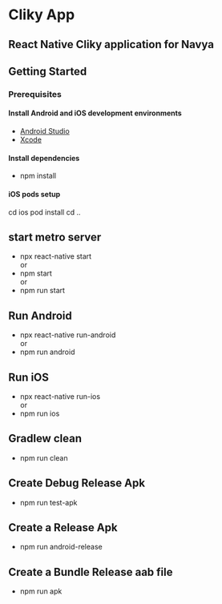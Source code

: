 # Cliky App
## React Native Cliky application for Navya

## Getting Started
### Prerequisites
#### Install Android and iOS development environments
  - [Android Studio](https://developer.android.com/studio)
  - [Xcode](https://developer.apple.com/xcode)

#### Install dependencies
  - npm install

#### iOS pods setup
  cd ios
  pod install
  cd ..

## start metro server
  - npx react-native start <br />
  or <br />
  - npm start <br />
  or <br />
  - npm run start

## Run Android
  - npx react-native run-android <br />
  or <br />
  - npm run android

## Run iOS
  - npx react-native run-ios <br />
  or <br />
  - npm run ios

## Gradlew clean
  - npm run clean

## Create Debug Release Apk
  - npm run test-apk

## Create a Release Apk
  - npm run android-release

## Create a Bundle Release aab file
  - npm run apk

